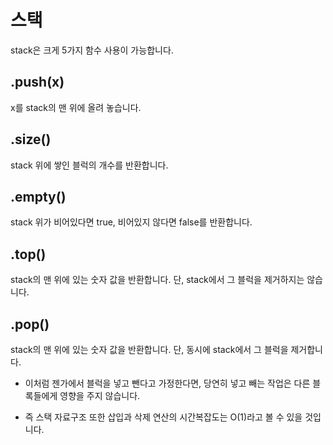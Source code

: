 스택
=======

stack은 크게 5가지 함수 사용이 가능합니다.  

.push(x)
-----
x를 stack의 맨 위에 올려 놓습니다.  


.size()
-----
stack 위에 쌓인 블럭의 개수를 반환합니다.  


.empty()
-----
stack 위가 비어있다면 true, 비어있지 않다면 false를 반환합니다.  


.top()
----
stack의 맨 위에 있는 숫자 값을 반환합니다. 단, stack에서 그 블럭을 제거하지는 않습니다.  


.pop()
--
stack의 맨 위에 있는 숫자 값을 반환합니다. 단, 동시에 stack에서 그 블럭을 제거합니다.  





- 이처럼 젠가에서 블럭을 넣고 뺀다고 가정한다면, 당연히 넣고 빼는 작업은 다른 블록들에게 영향을 주지 않습니다.   

- 즉 스택 자료구조 또한 삽입과 삭제 연산의 시간복잡도는 O(1)라고 볼 수 있을 것입니다.







